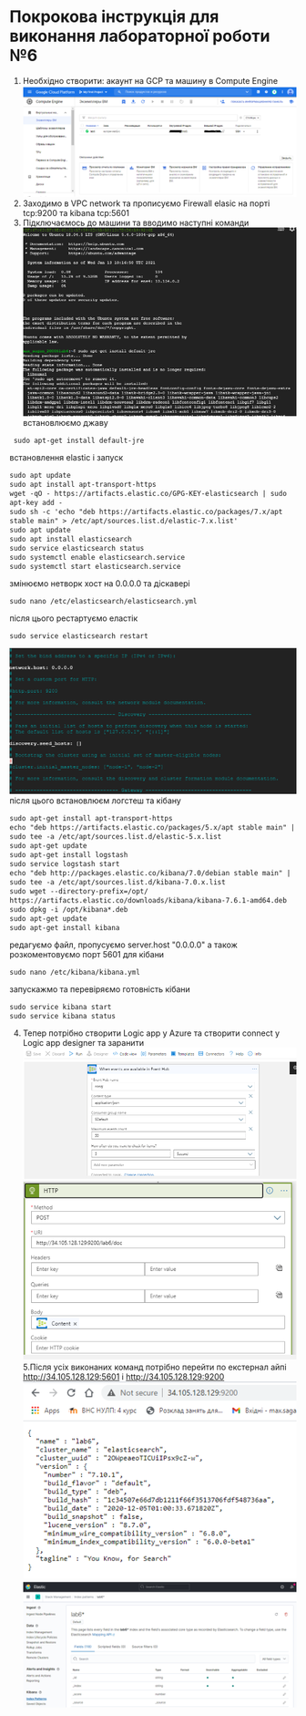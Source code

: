 # Покрокова інструкція для виконання лабораторної роботи №6

1. Необхідно створити: акаунт на GCP та машину в Compute Engine
![alt text](https://github.com/MaksymSahan/noSQL/blob/main/lab6/screens/Screenshot_12.png)
2. Заходимо в VPC network та прописуємо Firewall elasic на порті tcp:9200 та kibana tcp:5601
3. Підключаємось до машини та вводимо наступні команди
![alt text](https://github.com/MaksymSahan/noSQL/blob/main/lab6/screens/Screenshot_2.png)
встановлюємо джаву
```
 sudo apt-get install default-jre
 ```
встановлення elastic і запуск
```
sudo apt update
sudo apt install apt-transport-https
wget -qO - https://artifacts.elastic.co/GPG-KEY-elasticsearch | sudo apt-key add -
sudo sh -c 'echo "deb https://artifacts.elastic.co/packages/7.x/apt stable main" > /etc/apt/sources.list.d/elastic-7.x.list'
sudo apt update
sudo apt install elasticsearch
sudo service elasticsearch status
sudo systemctl enable elasticsearch.service
sudo systemctl start elasticsearch.service
```
змінюємо нетворк хост на 0.0.0.0 та діскавері
```
sudo nano /etc/elasticsearch/elasticsearch.yml
```
після цього рестартуємо еластік
```
sudo service elasticsearch restart
```
![alt text](https://github.com/MaksymSahan/noSQL/blob/main/lab6/screens/Screenshot_7.png)
після цього встановлюєм логстеш та кібану
```
sudo apt-get install apt-transport-https
echo "deb https://artifacts.elastic.co/packages/5.x/apt stable main" | sudo tee -a /etc/apt/sources.list.d/elastic-5.x.list
sudo apt-get update
sudo apt-get install logstash
sudo service logstash start
echo "deb http://packages.elastic.co/kibana/7.0/debian stable main" | sudo tee -a /etc/apt/sources.list.d/kibana-7.0.x.list
sudo wget --directory-prefix=/opt/ https://artifacts.elastic.co/downloads/kibana/kibana-7.6.1-amd64.deb
sudo dpkg -i /opt/kibana*.deb
sudo apt-get update
sudo apt-get install kibana
```
редагуємо файл, пропусуємо server.host "0.0.0.0" а також розкоментовуємо порт 5601 для кібани
```
sudo nano /etc/kibana/kibana.yml
```
запускажмо та перевіряємо готовність кібани
```
sudo service kibana start
sudo service kibana status
```
4. Тепер потрібно створити Logic app у Azure та створити connect у Logic app designer та заранити
![alt text](https://github.com/MaksymSahan/noSQL/blob/main/lab6/screens/Screenshot_9.png)
![alt text](https://github.com/MaksymSahan/noSQL/blob/main/lab6/screens/Screenshot_10.png)
5.Після усіх виконаних команд потрібно перейти по екстернал айпі http://34.105.128.129:5601 і http://34.105.128.129:9200
![alt text](https://github.com/MaksymSahan/noSQL/blob/main/lab6/screens/Screenshot_6.png)
![alt text](https://github.com/MaksymSahan/noSQL/blob/main/lab6/screens/Screenshot_11.png)
